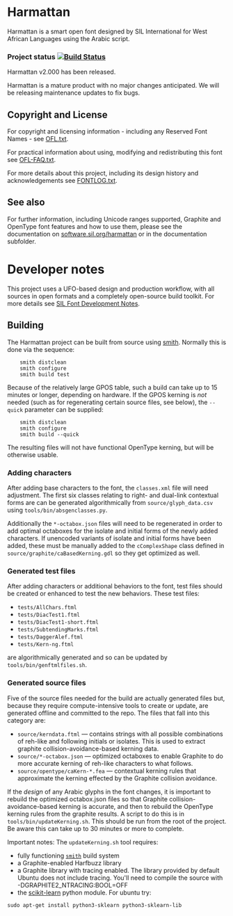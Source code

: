# Harmattan

Harmattan is a smart open font designed by SIL International for West African Languages using the Arabic script.

### Project status [![Build Status](http://build.palaso.org/app/rest/builds/buildType:Fonts_Harmattan/statusIcon)](http://build.palaso.org/viewType.html?buildTypeId=Fonts_Harmattan&guest=1)
Harmattan v2.000 has been released. 

Harmattan is a mature product with no major changes anticipated. We will be releasing maintenance updates to fix bugs. 

## Copyright and License
For copyright and licensing information - including any Reserved Font Names - see [OFL.txt](OFL.txt).

For practical information about using, modifying and redistributing this font see [OFL-FAQ.txt](OFL-FAQ.txt).

For more details about this project, including its design history and acknowledgements see [FONTLOG.txt](FONTLOG.txt).

## See also
For further information, including Unicode ranges supported, Graphite and OpenType font features
and how to use them, please see the documentation on [software.sil.org/harmattan](http://software.sil.org/harmattan/)
or in the documentation subfolder.

# Developer notes

This project uses a UFO-based design and production workflow, with all sources in open formats and a completely open-source build toolkit. For more details see [SIL Font Development Notes](https://silnrsi.github.io/silfontdev/en-US/Introduction.html).

## Building

The Harmattan project can be built from source using [smith](https://github.com/silnrsi/smith). 
Normally this is done via the sequence:
```
    smith distclean
    smith configure
    smith build test
```

Because of the relatively large GPOS table, such a build can take up to 15 minutes or longer, 
depending on hardware. If the GPOS kerning is _not_ needed (such as for regenerating certain 
source files, see below), the `--quick` parameter can be supplied: 
```
    smith distclean
    smith configure
    smith build --quick
```
The resulting files will not have functional OpenType kerning, but will be otherwise usable.

### Adding characters

After adding base characters to the font, the `classes.xml` file will need adjustment. The first six
classes relating to right- and dual-link contextual forms are can be generated algorithmically
from `source/glyph_data.csv` using `tools/bin/absgenclasses.py`.

Additionally the `*-octabox.json` files will need to be regenerated in order to add optimal 
octaboxes for the isolate and initial forms of the newly added characters. If unencoded variants
of isolate and initial forms have been added, these must be manually added to the `cComplexShape`
class defined in `source/graphite/caBasedKerning.gdl` so they get optimized as well.

### Generated test files

After adding characters or additional behaviors to the font, test files should be created or enhanced to test the new behaviors. These test files:
- `tests/AllChars.ftml` 
- `tests/DiacTest1.ftml`
- `tests/DiacTest1-short.ftml`
- `tests/SubtendingMarks.ftml`
- `tests/DaggerAlef.ftml`
- `tests/Kern-ng.ftml`

are algorithmically generated and so can be updated by `tools/bin/genftmlfiles.sh`.

### Generated source files

Five of the source files needed for the build are actually generated files but, because they 
require compute-intensive tools to create or update, are generated offline and committed 
to the repo. The files that fall into this category are:
- `source/kerndata.ftml` — contains strings with all possible combinations of reh-like and 
following initials or isolates. This is used to extract graphite collision-avoidance-based 
kerning data.
- `source/*-octabox.json` — optimized octaboxes to enable Graphite to do more accurate kerning 
of reh-like characters to what follows.
- `source/opentype/caKern-*.fea` — contextual kerning rules that approximate the kerning effected
by the Graphite collision avoidance.

If the _design_ of any Arabic glyphs in the font changes, it is important to rebuild the 
optimized octabox.json files so that Graphite collision-avoidance-based kerning is accurate, 
and then to rebuild the OpenType kerning rules from the graphite results. A script to do this 
is in `tools/bin/updateKerning.sh`. This should be run from the root of the project. Be aware
this can take up to 30 minutes or more to complete.

Important notes: The `updateKerning.sh` tool requires:
- fully functioning [`smith`](https://github.com/silnrsi/smith) build system
- a Graphite-enabled Harfbuzz library
- a Graphite library with tracing enabled. The library provided by default Ubuntu
does not include tracing. You'll need to compile the source with -DGRAPHITE2_NTRACING:BOOL=OFF 
- the [scikit-learn](https://scikit-learn.org/) python module. For ubuntu try:
```
sudo apt-get install python3-sklearn python3-sklearn-lib
```


